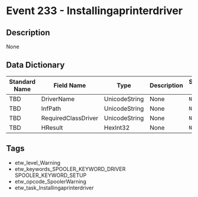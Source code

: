 # Event 233 - Installingaprinterdriver

## Description
None

## Data Dictionary
|Standard Name|Field Name|Type|Description|Sample Value|
|---|---|---|---|---|
|TBD|DriverName|UnicodeString|None|`None`|
|TBD|InfPath|UnicodeString|None|`None`|
|TBD|RequiredClassDriver|UnicodeString|None|`None`|
|TBD|HResult|HexInt32|None|`None`|

## Tags
* etw_level_Warning
* etw_keywords_SPOOLER_KEYWORD_DRIVER SPOOLER_KEYWORD_SETUP
* etw_opcode_SpoolerWarning
* etw_task_Installingaprinterdriver